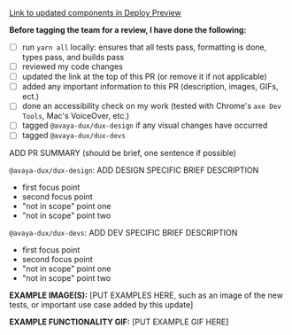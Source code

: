 [Link to updated components in Deploy Preview](UPDATEMEWITHALINK)

**Before tagging the team for a review, I have done the following:**

- [ ] run `yarn all` locally: ensures that all tests pass, formatting is done, types pass, and builds pass
- [ ] reviewed my code changes
- [ ] updated the link at the top of this PR (or remove it if not applicable)
- [ ] added any important information to this PR (description, images, GIFs, ect.)
- [ ] done an accessibility check on my work (tested with Chrome's `axe Dev Tools`, Mac's VoiceOver, etc.)
- [ ] tagged `@avaya-dux/dux-design` if any visual changes have occurred
- [ ] tagged `@avaya-dux/dux-devs`

ADD PR SUMMARY (should be brief, one sentence if possible)

`@avaya-dux/dux-design`: ADD DESIGN SPECIFIC BRIEF DESCRIPTION

- first focus point
- second focus point
- "not in scope" point one
- "not in scope" point two

`@avaya-dux/dux-devs`: ADD DEV SPECIFIC BRIEF DESCRIPTION

- first focus point
- second focus point
- "not in scope" point one
- "not in scope" point two

**EXAMPLE IMAGE(S):**
[PUT EXAMPLES HERE, such as an image of the new tests, or important use case added by this update]

**EXAMPLE FUNCTIONALITY GIF:**
[PUT EXAMPLE GIF HERE]
